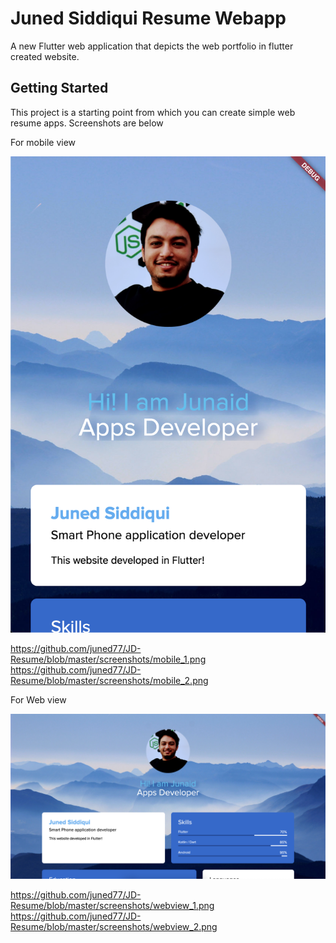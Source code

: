 # Juned Siddiqui Resume Webapp

A new Flutter web application that depicts the web portfolio in flutter created website.

## Getting Started

This project is a starting point from which you can create simple web resume apps.
Screenshots are below


For mobile view

![alt text](https://github.com/juned77/JD-Resume/blob/master/screenshots/mobile_1.png)

 https://github.com/juned77/JD-Resume/blob/master/screenshots/mobile_1.png
 https://github.com/juned77/JD-Resume/blob/master/screenshots/mobile_2.png

For Web view

![alt text](https://github.com/juned77/JD-Resume/blob/master/screenshots/webview_1.png)

 https://github.com/juned77/JD-Resume/blob/master/screenshots/webview_1.png
 https://github.com/juned77/JD-Resume/blob/master/screenshots/webview_2.png

